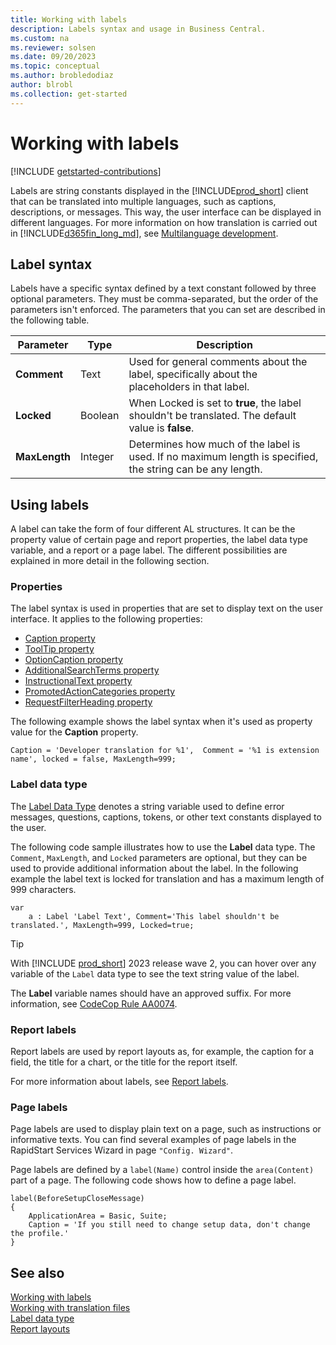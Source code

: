 ```yaml
---
title: Working with labels
description: Labels syntax and usage in Business Central.
ms.custom: na
ms.reviewer: solsen
ms.date: 09/20/2023
ms.topic: conceptual
ms.author: brobledodiaz
author: blrobl
ms.collection: get-started
---
```


# Working with labels

[!INCLUDE [getstarted-contributions](includes/getstarted-contributions.md)]

Labels are string constants displayed in the [!INCLUDE[prod_short](includes/prod_short.md)] client that can be translated into multiple languages, such as captions, descriptions, or messages. This way, the user interface can be displayed in different languages. For more information on how translation is carried out in [!INCLUDE[d365fin_long_md](includes/d365fin_long_md.md)], see [Multilanguage development](devenv-work-with-translation-files.md).

## Label syntax

Labels have a specific syntax defined by a text constant followed by three optional parameters. They must be comma-separated, but the order of the parameters isn't enforced. The parameters that you can set are described in the following table.

| Parameter   | Type  | Description|
|-------------|-------|--------------|
|**Comment**  |Text   | Used for general comments about the label, specifically about the placeholders in that label.|
|**Locked**   |Boolean| When Locked is set to **true**, the label shouldn't be translated. The default value is **false**.|
|**MaxLength**|Integer| Determines how much of the label is used. If no maximum length is specified, the string can be any length.|

## Using labels

A label can take the form of four different AL structures. It can be the property value of certain page and report properties, the label data type variable, and a report or a page label. The different possibilities are explained in more detail in the following section.

### Properties

The label syntax is used in properties that are set to display text on the user interface. It applies to the following properties:

- [Caption property](properties/devenv-caption-property.md)  
- [ToolTip property](properties/devenv-tooltip-property.md)  
- [OptionCaption property](properties/devenv-optioncaption-property.md)  
- [AdditionalSearchTerms property](properties/devenv-additionalsearchterms-property.md)  
- [InstructionalText property](properties/devenv-instructionaltext-property.md)  
- [PromotedActionCategories property](properties/devenv-promotedactioncategories-property.md)  
- [RequestFilterHeading property](properties/devenv-requestfilterheading-property.md)  

The following example shows the label syntax when it's used as property value for the **Caption** property.

```AL
Caption = 'Developer translation for %1',  Comment = '%1 is extension name', locked = false, MaxLength=999;
```

### Label data type

The [Label Data Type](methods-auto/label/label-data-type.md) denotes a string variable used to define error messages, questions, captions, tokens, or other text constants displayed to the user. 

The following code sample illustrates how to use the **Label** data type. The `Comment`, `MaxLength`, and `Locked` parameters are optional, but they can be used to provide additional information about the label. In the following example the label text is locked for translation and has a maximum length of 999 characters.

```AL
var
    a : Label 'Label Text', Comment='This label shouldn't be translated.', MaxLength=999, Locked=true;
```

> [!TIP]  
> With [!INCLUDE [prod_short](includes/prod_short.md)] 2023 release wave 2, you can hover over any variable of the `Label` data type to see the text string value of the label.

The **Label** variable names should have an approved suffix. For more information, see [CodeCop Rule AA0074](analyzers/codecop-aa0074.md).


### Report labels

Report labels are used by report layouts as, for example, the caption for a field, the title for a chart, or the title for the report itself. 

For more information about labels, see [Report labels](./devenv-report-object.md#report-labels).


### Page labels

Page labels are used to display plain text on a page, such as instructions or informative texts. You can find several examples of page labels in the RapidStart Services Wizard in page `"Config. Wizard"`.

Page labels are defined by a `label(Name)` control inside the `area(Content)` part of a page. The following code shows how to define a page label.

```AL
label(BeforeSetupCloseMessage)
{
    ApplicationArea = Basic, Suite;
    Caption = 'If you still need to change setup data, don't change the profile.'
}
```

## See also

[Working with labels](devenv-using-labels.md)    
[Working with translation files](devenv-work-with-translation-files.md)  
[Label data type](methods-auto/label/label-data-type.md)   
[Report layouts](devenv-report-design-overview.md#report-layouts)
